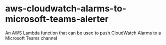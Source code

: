 # aws-cloudwatch-alarms-to-microsoft-teams-alerter
An AWS Lambda function that can be used to push CloudWatch Alarms to a Microsoft Teams channel
